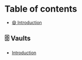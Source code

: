 # Table of contents

* [😄 Introduction](README.md)

## 🗄 Vaults

* [Introduction](vaults/introduction.md)
